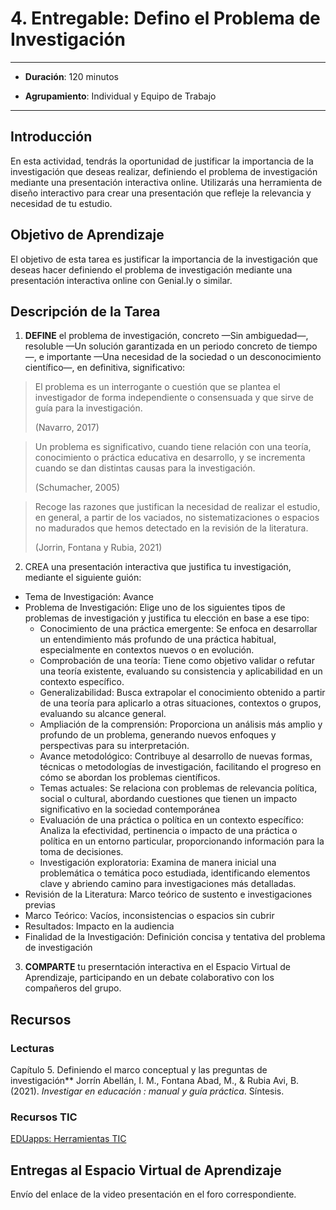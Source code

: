# 4. Entregable: Defino el Problema de Investigación

---

- **Duración**: 120 minutos  

- **Agrupamiento**: Individual y Equipo de Trabajo  

---

## Introducción

En esta actividad, tendrás la oportunidad de justificar la importancia de la investigación que deseas realizar, definiendo el problema de investigación mediante una presentación interactiva online. Utilizarás una herramienta de diseño interactivo para crear una presentación que refleje la relevancia y necesidad de tu estudio.

## Objetivo de Aprendizaje

El objetivo de esta tarea es justificar la importancia de la investigación que deseas hacer definiendo el problema de investigación mediante una presentación interactiva online con Genial.ly o similar.

## Descripción de la Tarea

1. **DEFINE** el problema de investigación, concreto —Sin ambiguedad—, resoluble —Un solución garantizada en un periodo concreto de tiempo—, e importante —Una necesidad de la sociedad o un desconocimiento científico—, en definitiva, significativo:

> El problema es un interrogante o cuestión que se plantea el investigador de forma independiente o consensuada y que sirve de guía para la investigación. 
>
> (Navarro, 2017)

> Un problema es significativo, cuando tiene relación con una teoría, conocimiento o práctica educativa en desarrollo, y se incrementa cuando se dan distintas causas para la investigación.
>
> (Schumacher, 2005)

> Recoge las razones que justifican la necesidad de realizar el estudio, en general, a partir de los vaciados, no sistematizaciones o espacios no madurados que hemos detectado en la revisión de la literatura.
>
> (Jorrin, Fontana y Rubia, 2021)


2. CREA una presentación interactiva que justifica tu investigación, mediante el siguiente guión:

- Tema de Investigación: Avance
- Problema de Investigación: Elige uno de los siguientes tipos de problemas de investigación y justifica tu elección en base a ese tipo:
    - Conocimiento de una práctica emergente: Se enfoca en desarrollar un entendimiento más profundo de una práctica habitual, especialmente en contextos nuevos o en evolución.
    - Comprobación de una teoría: Tiene como objetivo validar o refutar una teoría existente, evaluando su consistencia y aplicabilidad en un contexto específico.
    - Generalizabilidad: Busca extrapolar el conocimiento obtenido a partir de una teoría para aplicarlo a otras situaciones, contextos o grupos, evaluando su alcance general.
    - Ampliación de la comprensión: Proporciona un análisis más amplio y profundo de un problema, generando nuevos enfoques y perspectivas para su interpretación.
    - Avance metodológico: Contribuye al desarrollo de nuevas formas, técnicas o metodologías de investigación, facilitando el progreso en cómo se abordan los problemas científicos.
    - Temas actuales: Se relaciona con problemas de relevancia política, social o cultural, abordando cuestiones que tienen un impacto significativo en la sociedad contemporánea 
    - Evaluación de una práctica o política en un contexto específico: Analiza la efectividad, pertinencia o impacto de una práctica o política en un entorno particular, proporcionando información para la toma de decisiones.
    - Investigación exploratoria: Examina de manera inicial una problemática o temática poco estudiada, identificando elementos clave y abriendo camino para investigaciones más detalladas.
- Revisión de la Literatura: Marco teórico de sustento e investigaciones previas
- Marco Teórico: Vacíos, inconsistencias o espacios sin cubrir
- Resultados: Impacto en la audiencia
- Finalidad de la Investigación: Definición concisa y tentativa del problema de investigación

3. **COMPARTE** tu preserntación interactiva en el Espacio Virtual de Aprendizaje, participando en un debate colaborativo con los compañeros del grupo.  
## Recursos

### Lecturas

Capítulo 5. Definiendo el marco conceptual y las preguntas de investigación**
Jorrín Abellán, I. M., Fontana Abad, M., & Rubia Avi, B. (2021). *Investigar en educación : manual y guía práctica*. Síntesis.

### Recursos TIC 

[EDUapps: Herramientas TIC](https://app.genially.com/teams/6746ef5ade5409fab545c555/spaces/6746ef5ade5409fab545c567/dashboard?from=login-true)

## Entregas al Espacio Virtual de Aprendizaje

Envío del enlace de la video presentación en el foro correspondiente.